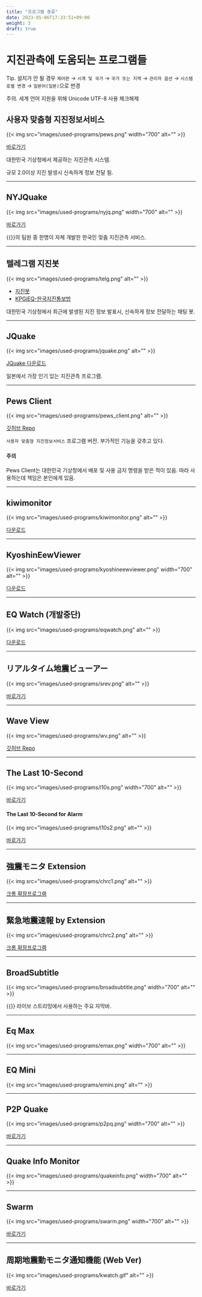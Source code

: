 ```yaml
---
title: "프로그램 종류"
date: 2023-05-06T17:33:51+09:00
weight: 3
draft: true
---
```

# 지진관측에 도움되는 프로그램들

Tip. 설치가 안 될 경우 `제어판` → `시계 및 국가` → `국가 또는 지역` → `관리자 옵션` → `시스템 로캘 변경` → `일본어(일본)`으로 번경

주의. 세계 언어 지원을 위해 Unicode UTF-8 사용 체크해제

## 사용자 맞춤형 지진정보서비스

{{< img src="images/used-programs/pews.png" width="700" alt="" >}}

[바로가기](https://www.weather.go.kr/pews/)

대한민국 기상청에서 제공하는 지진관측 시스템.

규모 2.0이상 지진 발생시 신속하게 정보 전달 됨.

---

## NYJQuake

{{< img src="images/used-programs/nyjq.png" width="700" alt="" >}}

[바로가기](https://www.nyj36.xyz/nyjquake/)

{{<brandName>}}의 팀원 중 한명이 자체 개발한 한국인 맞춤 지진관측 서비스.

---

## 텔레그램 지진봇

{{< img src="images/used-programs/telg.png" alt="" >}}

- [지진봇](https://t.me/neurowhai_earthquake_channel)
- [KPGiEQ-한국지진통보방](https://t.me/kpgieq_earthquake)

대한민국 기상청에서 최근에 발생된 지진 정보 발표시, 신속하게 정보 전달하는 채팅 봇.

---

## JQuake

{{< img src="images/used-programs/jquake.png" alt="" >}}

[JQuake 다운로드](https://jquake.net/)

일본에서 가장 인기 있는 지진관측 프로그램.

---

## Pews Client

{{< img src="images/used-programs/pews_client.png" alt="" >}}

[깃허브 Repo](https://github.com/NeuroWhAI/PewsClient)

`사용자 맞춤형 지진정보서비스` 프로그램 버전. 부가적인 기능을 갖추고 있다.

#### 주의

Pews Client는 대한민국 기상청에서 배포 및 사용 금지 명령을 받은 적이 있음. 따라 사용하는데 책임은 본인에게 있음.

---

## kiwimonitor

{{< img src="images/used-programs/kiwimonitor.png" alt="" >}}

[다운로드](https://kiwimonitor.amebaownd.com/)

---

## KyoshinEewViewer

{{< img src="images/used-programs/kyoshineewviewer.png" width="700" alt="" >}}

[다운로드](https://svs.ingen084.net/kyoshineewviewer/)

---

## EQ Watch (개발중단)

{{< img src="images/used-programs/eqwatch.png" alt="" >}}

[다운로드](https://www.melanion.info/eqwatch)

---

## リアルタイム地震ビューアー

{{< img src="images/used-programs/srev.png" alt="" >}}

[바로가기](https://scratch.mit.edu/projects/636244032/)

---

## Wave View

{{< img src="images/used-programs/wv.png" alt="" >}}

[깃허브 Repo](https://github.com/NeuroWhAI/WaveViewer)

---

## The Last 10-Second

{{< img src="images/used-programs/l10s.png" width="700" alt="" >}}

[바로가기](https://weathernews.jp/quake/html/urgentquake.html)

#### The Last 10-Second for Alarm

{{< img src="images/used-programs/l10s2.png" alt="" >}}

[바로가기](http://wsparkle.s1008.xrea.com/programs/eewa2/)

---

## 強震モニタ Extension

{{< img src="images/used-programs/chrc1.png" alt="" >}}

[크롬 확장프로그램](https://chrome.google.com/webstore/detail/%E5%BC%B7%E9%9C%87%E3%83%A2%E3%83%8B%E3%82%BF-extension/ghkclpkmplddbagagffmmcmdbgjecbbj)

---

## 緊急地震速報 by Extension

{{< img src="images/used-programs/chrc2.png" alt="" >}}

[크롬 확장프로그램](https://chrome.google.com/webstore/detail/%E7%B7%8A%E6%80%A5%E5%9C%B0%E9%9C%87%E9%80%9F%E5%A0%B1-by-extension/pebgngldogenhmnokpncolbajkelhjba)

---

## BroadSubtitle

{{< img src="images/used-programs/broadsubtitle.png" width="700" alt="" >}}

{{<brandName>}} 라이브 스트리밍에서 사용하는 주요 자막바.

---

## Eq Max

{{< img src="images/used-programs/emax.png" width="700" alt="" >}}

---

## EQ Mini

{{< img src="images/used-programs/emini.png" alt="" >}}

---

## P2P Quake

{{< img src="images/used-programs/p2pq.png" width="700" alt="" >}}

[바로가기](https://www.p2pquake.net/)

---

## Quake Info Monitor

{{< img src="images/used-programs/quakeinfo.png" width="700" alt="" >}}

---

## Swarm

{{< img src="images/used-programs/swarm.png" width="700" alt="" >}}

[바로가기](https://volcanoes.usgs.gov/software/swarm/index.shtml)

---

## 周期地震動モニタ通知機能 (Web Ver)

{{< img src="images/used-programs/kwatch.gif" alt="" >}}

[바로가기](https://kwatch-24h.net/2sec_alm_t.html)
